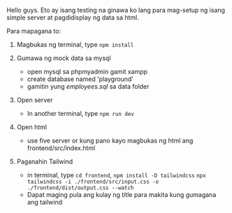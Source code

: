 Hello guys. Eto ay isang testing na ginawa ko lang para mag-setup ng isang simple server at pagdidisplay ng data sa html.

Para mapagana to:

1. Magbukas ng terminal, type ` npm install `

2. Gumawa ng mock data sa mysql
    - open mysql sa phpmyadmin gamit xampp
    - create database named 'playground'
    - gamitin yung *employees.sql* sa data folder

3. Open server
    - In another terminal, type ` npm run dev `

4. Open html
    - use five server or kung pano kayo magbukas ng html ang frontend/src/index.html

5. Paganahin Tailwind
    - in terminal, type `cd frontend`, `npm install -D tailwindcss` 
    ` npx tailwindcss -i ./frontend/src/input.css -o ./frontend/dist/output.css --watch `
    - Dapat maging pula ang kulay ng title para makita kung gumagana ang tailwind